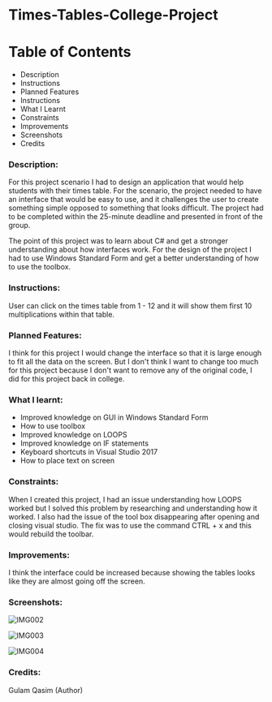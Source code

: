 # Times-Tables-College-Project

# Table of Contents
- Description
- Instructions
- Planned Features
- Instructions
- What I Learnt
- Constraints
- Improvements
- Screenshots
- Credits



### Description:
For this project scenario I had to design an application that would help students with their times table. For the scenario, the project needed to have an interface that would be easy to use, and it challenges the user to create something simple opposed to something that looks difficult. The project had to be completed within the 25-minute deadline and presented in front of the group.

The point of this project was to learn about C# and get a stronger understanding about how interfaces work. For the design of the project I had to use Windows Standard Form and get a better understanding of how to use the toolbox.

### Instructions:

User can click on the times table from 1 - 12 and it will show them first 10 multiplications within that table.

### Planned Features:

I think for this project I would change the interface so that it is large enough to fit all the data on the screen. But I don't think I want to change too much for this project because I don't want to remove any of the original code, I did for this project back in college.

### What I learnt: 
- Improved knowledge on GUI in Windows Standard Form
- How to use toolbox
- Improved knowledge on LOOPS
- Improved knowledge on IF statements
- Keyboard shortcuts in Visual Studio 2017
- How to place text on screen

### Constraints:

When I created this project, I had an issue understanding how LOOPS worked but I solved this problem by researching and understanding how it worked. I also had the issue of the tool box disappearing after opening and closing visual studio. The fix was to use the command CTRL + x and this would rebuild the toolbar.


### Improvements:
I think the interface could be increased because showing the tables looks like they are almost going off the screen.

### Screenshots:

![IMG002](https://user-images.githubusercontent.com/45819118/71081876-f7ce1080-2187-11ea-9296-ff3faacd6889.PNG)

![IMG003](https://user-images.githubusercontent.com/45819118/71081878-f866a700-2187-11ea-9ae9-7ad23bd5c036.PNG)

![IMG004](https://user-images.githubusercontent.com/45819118/71081879-f866a700-2187-11ea-97a2-6c5d2dd15755.PNG)

### Credits:
Gulam Qasim (Author)

